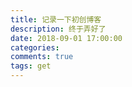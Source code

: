 ```yaml
---
title: 记录一下初创博客
description: 终于弄好了
date: 2018-09-01 17:00:00
categories: 
comments: true
tags: get
---
```




